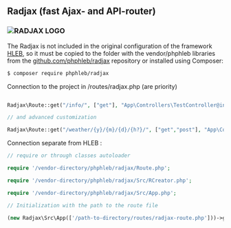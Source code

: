  ## Radjax (fast Ajax- and API-router)
 
 ### ![RADJAX LOGO](https://raw.githubusercontent.com/phphleb/radjax/671f5116685362cfb733e94e665d7ca5efb15821/Src/logo.jpg)

The Radjax is not included in the original configuration of the framework [HLEB](https://github.com/phphleb/hleb), so it must be copied to the folder with the vendor/phphleb  libraries from the [github.com/phphleb/radjax](https://github.com/phphleb/radjax)  repository or installed using Composer:

```bash
$ composer require phphleb/radjax
```

Connection to the project in /routes/radjax.php (are priority)

```php

Radjax\Route::get("/info/", ["get"], "App\Controllers\TestController@index", ["protected"=>false]);

// and advanced customization

Radjax\Route::get("/weather/{y}/{m}/{d}/{h?}/", ["get","post"], "App\Controllers\TestController@weather", ["protected"=>true, "where"=>["y"=>"[0-9]+", "m"=>"[0-9]+", "d"=>"[0-9]+", "h"=>"[0-9]+"], "session_saved" => false]);

```

Connection separate from HLEB :

```php
// require or through classes autoloader

require '/vendor-directory/phphleb/radjax/Route.php';

require '/vendor-directory/phphleb/radjax/Src/RCreator.php';

require '/vendor-directory/phphleb/radjax/Src/App.php';

// Initialization with the path to the route file

(new Radjax\Src\App(['/path-to-directory/routes/radjax-route.php']))->get();

```
